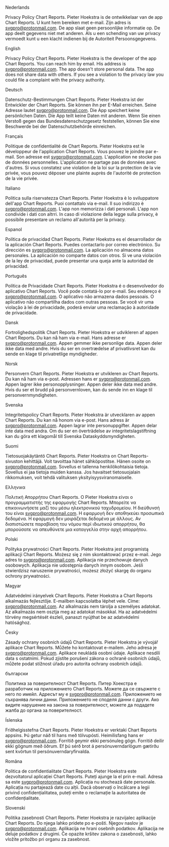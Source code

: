Nederlands 

Privacy Policy Chart Reports.
Pieter Hoekstra is de ontwikkelaar van de app Chart Reports. U kunt hem bereiken met e-mail. Zijn adres is svgpro@protonmail.com.
De app slaat geen persoonlijke informatie op. De app deelt gegevens niet met anderen.
Als u een schending van uw privacy vermoedt kunt u een klacht indienen bij de Autoriteit Persoonsgegevens.
 
English

Privacy Policy Chart Reports.
Pieter Hoekstra is the developer of the app Chart Reports. You can reach him by email. His address is svgpro@protonmail.com.
The app doesn't store personal data. The app does not share data with others.
If you see a violation to the privacy law you could file a complaint with the privacy authority.
 
Deutsch

Datenschutz-Bestimmungen Chart Reports.
Pieter Hoekstra ist der Entwickler der Chart Reports. Sie können ihn per E-Mail erreichen. Seine Adresse lautet svgpro@protonmail.com.
Die App speichert keine persönlichen Daten. Die App teilt keine Daten mit anderen.
Wenn Sie einen Verstoß gegen das Bundesdatenschutzgesetz feststellen, können Sie eine Beschwerde bei der Datenschutzbehörde einreichen.
 
Français

Politique de confidentialité de Chart Reports.
Pieter Hoekstra est le développeur de l'application Chart Reports. Vous pouvez le joindre par e-mail. Son adresse est svgpro@protonmail.com.
L'application ne stocke pas de données personnelles. L'application ne partage pas de données avec d'autres.
Si vous constatez une violation de la loi sur la protection de la vie privée, vous pouvez déposer une plainte auprès de l'autorité de protection de la vie privée.
 
Italiano

Politica sulla riservatezza Chart Reports.
Pieter Hoekstra è lo sviluppatore dell'app Chart Reports. Puoi contattalo via e-mail. Il suo indirizzo è svgpro@protonmail.com.
L'app non memorizza i dati personali. L'app non condivide i dati con altrri.
In caso di violazione della legge sulla privacy, è possibile presentare un reclamo all'autorità per la privacy.
 
Espanol

Política de privacidad Chart Reports.
Pieter Hoekstra es el desarrollador de la aplicación Chart Reports. Puedes contactarlo por correo electrónico. Su dirección es svgpro@protonmail.com.
La aplicación no almacena datos personales. La aplicación no comparte datos con otros.
Si ve una violación de la ley de privacidad, puede presentar una queja ante la autoridad de privacidad.
 
Português

Política de Privacidade Chart Reports.
Pieter Hoekstra é o desenvolvedor do aplicativo Chart Reports. Você pode contatá-lo por e-mail. Seu endereço é svgpro@protonmail.com.
O aplicativo não armazena dados pessoais. O aplicativo não compartilha dados com outras pessoas.
Se você vir uma violação à lei de privacidade, poderá enviar uma reclamação à autoridade de privacidade.
 
Dansk

Fortrolighedspolitik Chart Reports.
Pieter Hoekstra er udvikleren af appen Chart Reports. Du kan nå ham via e-mail. Hans adresse er svgpro@protonmail.com.
Appen gemmer ikke personlige data. Appen deler ikke data med andre.
Hvis du ser en overtrædelse af privatlivsret kan du sende en klage til privatretlige myndigheder.
 
Norsk

Personvern Chart Reports.
Pieter Hoekstra er utvikleren av Chart Reports. Du kan nå ham via e-post. Adressen hans er svgpro@protonmail.com.
Appen lagrer ikke personopplysninger. Appen deler ikke data med andre.
Hvis du ser et brudd på personvernloven, kan du sende inn en klage til personvernmyndigheten.
 
Svenska

Integritetspolicy Chart Reports.
Pieter Hoekstra är utvecklaren av appen Chart Reports. Du kan nå honom via e-post. Hans adress är svgpro@protonmail.com.
Appen lagrar inte personuppgifter. Appen delar inte data med andra.
Om du ser en överträdelse av integritetslagstiftning kan du göra ett klagomål till Svenska Dataskyddsmyndigheten.
 
Suomi

Tietosuojakäytäntö Chart Reports.
Pieter Hoekstra on Chart Reports-sivuston kehittäjä. Voit tavoittaa hänet sähköpostitse. Hänen osoite on svgpro@protonmail.com.
Sovellus ei tallenna henkilökohtaisia ​​tietoja. Sovellus ei jaa tietoja muiden kanssa.
Jos havaitset tietosuojalain rikkomuksen, voit tehdä valituksen yksityisyysviranomaiselle.
 
Ελληνικα

Πολιτική Απορρήτου Chart Reports.
Ο Pieter Hoekstra είναι ο προγραμματιστής της εφαρμογής Chart Reports. Μπορείτε να επικοινωνήσετε μαζί του μέσω ηλεκτρονικού ταχυδρομείου. Η διεύθυνσή του είναι svgpro@protonmail.com.
Η εφαρμογή δεν αποθηκεύει προσωπικά δεδομένα. Η εφαρμογή δεν μοιράζεται δεδομένα με άλλους.
Αν διαπιστώσετε παραβίαση του νόμου περί ιδιωτικού απορρήτου, θα μπορούσατε να απευθύνετε μια καταγγελία στην αρχή απορρήτου.
 
Polski

Polityka prywatności Chart Reports.
Pieter Hoekstra jest programistą aplikacji Chart Reports. Możesz się z nim skontaktować przez e-mail. Jego adres to svgpro@protonmail.com.
Aplikacja nie przechowuje danych osobowych. Aplikacja nie udostępnia danych innym osobom.
Jeśli stwierdzisz naruszenie prywatności, możesz złożyć skargę do organu ochrony prywatności.
 
Magyar

Adatvédelmi irányelvek Chart Reports.
Pieter Hoekstra a Chart Reports alkalmazás fejlesztője. E-mailben kapcsolatba léphet vele. Címe: svgpro@protonmail.com.
Az alkalmazás nem tárolja a személyes adatokat. Az alkalmazás nem osztja meg az adatokat másokkal.
Ha az adatvédelmi törvény megsértését észleli, panaszt nyújthat be az adatvédelmi hatósághoz.
 
Česky

Zásady ochrany osobních údajů Chart Reports.
Pieter Hoekstra je vývojář aplikace Chart Reports. Můžete ho kontaktovat e-mailem. Jeho adresa je svgpro@protonmail.com.
Aplikace neukládá osobní údaje. Aplikace nesdílí data s ostatními.
Pokud zjistíte porušení zákona o ochraně osobních údajů, můžete podat stížnost úřadu pro autorita ochrany osobních údajů.
 
български

Политика за поверителност Chart Reports.
Питер Хоекстра е разработчик на приложението Chart Reports. Можете да се свържете с него по имейл. Адресът му е svgpro@protonmail.com.
Приложението не съхранява лични данни. Приложението не споделя данни с други.
Ако видите нарушение на закона за поверителност, можете да подадете жалба до органа за поверителност.
 
Íslenska

Friðhelgisstefna Chart Reports.
Pieter Hoekstra er verktaki Chart Reports appsins. Þú getur náð til hans með tölvupósti. Heimilisfang hans er svgpro@protonmail.com.
Forritið geymir ekki persónuleg gögn. Forritið deilir ekki gögnum með öðrum.
Ef þú sérð brot á persónuverndarlögum gætirðu sent kvörtun til persónuverndaryfirvalda.
 
Româna

Politica de confidentialitate Chart Reports.
Pieter Hoekstra este dezvoltatorul aplicației Chart Reports. Puteți ajunge la el prin e-mail. Adresa sa este svgpro@protonmail.com.
Aplicația nu stochează date personale. Aplicația nu partajează date cu alții.
Dacă observați o încălcare a legii privind confidențialitatea, puteți emite o reclamație la autoritatea de confidențialitate.
 
Slovenski

Politika zasebnosti Chart Reports.
Pieter Hoekstra je razvijalec aplikacije Chart Reports. Do njega lahko pridete po e-pošti. Njegov naslov je svgpro@protonmail.com.
Aplikacija ne hrani osebnih podatkov. Aplikacija ne deluje podatkov z drugimi.
Če opazite kršitev zakona o zasebnosti, lahko vložite pritožbo pri organu za zasebnost.

